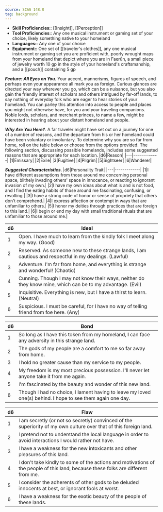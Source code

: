 ```yaml
---
source: SCAG 148.0
tag: background
---
```



- **Skill Proficiencies:**: [[Insight]], [[Perception]]
- **Tool Proficiencies:**: Any one musical instrument or gaming set of your choice, likely something native to your homeland
- **Languages:**: Any one of your choice
- **Equipment:**: One set of [[traveler's clothes]], any one musical instrument or gaming set you are proficient with, poorly wrought maps from your homeland that depict where you are in Faerûn, a small piece of jewelry worth 10 gp in the style of your homeland's craftsmanship, and a [[pouch]] containing 5 gp


**_Feature: All Eyes on You_**. Your accent, mannerisms, figures of speech, and perhaps even your appearance all mark you as foreign. Curious glances are directed your way wherever you go, which can be a nuisance, but you also gain the friendly interest of scholars and others intrigued by far-off lands, to say nothing of everyday folk who are eager to hear stories of your homeland.
You can parley this attention into access to people and places you might not otherwise have, for you and your traveling companions. Noble lords, scholars, and merchant princes, to name a few, might be interested in hearing about your distant homeland and people.

**_Why Are You Here?_**. A far traveler might have set out on a journey for one of a number of reasons, and the departure from his or her homeland could have been voluntary or involuntary. To determine why you are so far from home, roll on the table below or choose from the options provided. The following section, discussing possible homelands, includes some suggested reasons that are appropriate for each location.
|d6|Reason|
|---|-------------|
|1|Emissary|
|2|Exile|
|3|Fugitive|
|4|Pilgrim|
|5|Sightseer|
|6|Wanderer|


**_Suggested Characteristics_**. |d6|Personality Trait|
|---|-------------|
|1|I have different assumptions from those around me concerning personal space, blithely invading others' space in innocence, or reacting to ignorant invasion of my own.|
|2|I have my own ideas about what is and is not food, and I find the eating habits of those around me fascinating, confusing, or revolting.|
|3|I have a strong code of honor or sense of propriety that others don't comprehend.|
|4|I express affection or contempt in ways that are unfamiliar to others.|
|5|I honor my deities through practices that are foreign to this land.|
|6|I begin or end my day with small traditional rituals that are unfamiliar to those around me.|

|d6|Ideal|
|---|-------------|
|1|Open. I have much to learn from the kindly folk I meet along my way. (Good)|
|2|Reserved. As someone new to these strange lands, I am cautious and respectful in my dealings. (Lawful)|
|3|Adventure. I'm far from home, and everything is strange and wonderful! (Chaotic)|
|4|Cunning. Though I may not know their ways, neither do they know mine, which can be to my advantage. (Evil)|
|5|Inquisitive. Everything is new, but I have a thirst to learn. (Neutral)|
|6|Suspicious. I must be careful, for I have no way of telling friend from foe here. (Any)|

|d6|Bond|
|---|-------------|
|1|So long as I have this token from my homeland, I can face any adversity in this strange land.|
|2|The gods of my people are a comfort to me so far away from home.|
|3|I hold no greater cause than my service to my people.|
|4|My freedom is my most precious possession. I'll never let anyone take it from me again.|
|5|I'm fascinated by the beauty and wonder of this new land.|
|6|Though I had no choice, I lament having to leave my loved one(s) behind. I hope to see them again one day.|

|d6|Flaw|
|---|-------------|
|1|I am secretly (or not so secretly) convinced of the superiority of my own culture over that of this foreign land.|
|2|I pretend not to understand the local language in order to avoid interactions I would rather not have.|
|3|I have a weakness for the new intoxicants and other pleasures of this land.|
|4|I don't take kindly to some of the actions and motivations of the people of this land, because these folks are different from me.|
|5|I consider the adherents of other gods to be deluded innocents at best, or ignorant fools at worst.|
|6|I have a weakness for the exotic beauty of the people of these lands.|

